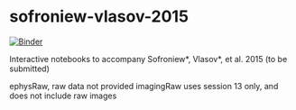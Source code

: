 # sofroniew-vlasov-2015

[![Binder](http://mybinder.org/badge.svg)](http://mybinder.org/repo/sofroniewn/sofroniew-vlasov-2015)

Interactive notebooks to accompany Sofroniew\*, Vlasov\*, et al. 2015 (to be submitted)

ephysRaw, raw data not provided
imagingRaw uses session 13 only, and does not include raw images